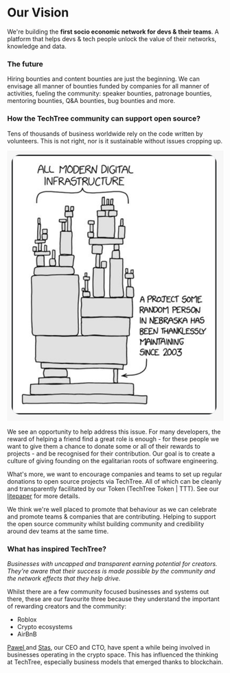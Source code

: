 # Our Vision

We're building the **first socio economic network for devs & their teams**. A platform that helps devs & tech people unlock the value of their networks, knowledge and data.

### The future

Hiring bounties and content bounties are just the beginning. We can envisage all manner of bounties funded by companies for all manner of activities, fueling the community: speaker bounties, patronage bounties, mentoring bounties, Q\&A bounties, bug bounties and more.

### How the TechTree community can support open source?

Tens of thousands of business worldwide rely on the code written by volunteers. This is not right, nor is it sustainable without issues cropping up.

![Image by Randall Munroe via wikipedia.](<.gitbook/assets/Screenshot 2022-01-14 at 12.20.47.png>)

We see an opportunity to help address this issue. For many developers, the reward of helping a friend find a great role is enough - for these people we want to give them a chance to donate some or all of their rewards to projects - and be recognised for their contribution. Our goal is to create a culture of giving founding on the egalitarian roots of software engineering.

What's more, we want to encourage companies and teams to set up regular donations to open source projects via TechTree. All of which can be cleanly and transparently facilitated by our Token (TechTree Token | TTT). See our [litepaper](litepaper.md) for more details.

We think we're well placed to promote that behaviour as we can celebrate and promote teams & companies that are contributing. Helping to support the open source community whilst building community and credibility around dev teams at the same time.

### What has inspired TechTree?

_Businesses with uncapped and transparent earning potential for creators. They’re aware that their success is made possible by the community and the network effects that they help drive._

Whilst there are a few community focused businesses and systems out there, these are our favourite three because they understand the important of rewarding creators and the community:

* Roblox
* Crypto ecosystems
* AirBnB

[Pawel ](https://www.linkedin.com/in/paweltomczuk/)and [Stas](https://www.linkedin.com/in/stanislas-de-roquemaurel-galitzine-a98b9a57/), our CEO and CTO, have spent a while being involved in businesses operating in the crypto space. This has influenced the thinking at TechTree, especially business models that emerged thanks to blockchain.
